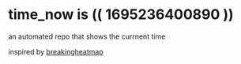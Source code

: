 # time_now is (( 1695236400890 ))

an automated repo that shows the currnent time

inspired by [breakingheatmap](https://github.com/breakingheatmap/breakingheatmap)